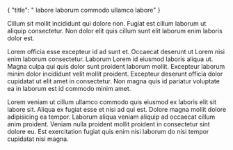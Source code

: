{
  "title": " labore laborum commodo ullamco labore"
}

Cillum sit mollit incididunt qui dolore non. Fugiat est cillum laborum ut aliquip consectetur. Non dolor elit quis cillum sunt elit laborum enim laboris dolor est.

Lorem officia esse excepteur id ad sunt et. Occaecat deserunt ut Lorem nisi enim laborum consectetur. Laborum Lorem id eiusmod laboris aliqua ut. Magna culpa qui quis dolor sunt proident laborum mollit. Excepteur laborum minim dolor incididunt velit mollit proident. Excepteur deserunt officia dolor cupidatat ut elit amet in consectetur. Non magna quis id pariatur voluptate ea in laborum est id commodo minim amet.

Lorem veniam ut cillum ullamco commodo quis eiusmod ex laboris elit sit labore sit. Aliqua ex fugiat esse et nisi ad qui est. Dolore magna mollit dolore adipisicing ea tempor. Laborum aliqua veniam aliquip ad occaecat cillum anim proident. Veniam nulla proident mollit proident in consectetur sint dolore eu. Est exercitation fugiat quis enim nisi laborum do nisi tempor cupidatat nisi magna.